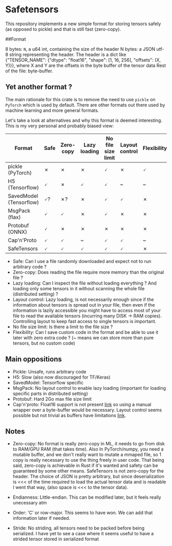 # Safetensors

This repository implements a new simple format for storing tensors
safely (as opposed to pickle) and that is still fast (zero-copy). 

##Format

8 bytes: `N`, a u64 int, containing the size of the header
N bytes: a JSON utf-8 string representing the header.
         The header is a dict like {"TENSOR_NAME": {"dtype": "float16", "shape": [1, 16, 256], "offsets": (X, Y)}}, where X and Y are the offsets in the byte buffer of the tensor data
Rest of the file: byte-buffer.


## Yet another format ?

The main rationale for this crate is to remove the need to use
`pickle` on `PyTorch` which is used by default.
There are other formats out there used by machine learning and more general
formats.


Let's take a look at alternatives and why this format is deemed interesting.
This is my very personal and probably biased view:

| Format | Safe | Zero-copy | Lazy loading | No file size limit | Layout control | Flexibility |
| --- | --- | --- | --- | --- | --- | --- |
| pickle (PyTorch) | ✗ | ✗ | ✗ | 🗸 | ✗ | 🗸 |
| H5 (Tensorflow) | 🗸 | ✗ | 🗸 | 🗸 | ~ | ~ |
| SavedModel (Tensorflow) | 🗸? | ✗? | ✗ | 🗸  | 🗸 | ✗ | 🗸 |
| MsgPack (flax) | 🗸 | 🗸 | ✗ | 🗸 | ✗ | ✗ | ~ |
| Protobuf (ONNX) | 🗸 | ✗ | ✗ | ✗ | ✗ | ✗ | ~ |
| Cap'n'Proto | 🗸  | 🗸 | ~ | 🗸  | 🗸 | ~ | ~ |
| SafeTensors | 🗸 | 🗸 | 🗸 | 🗸 | 🗸 | ✗ | 

- Safe: Can I use a file randomly downloaded and expect not to run arbitrary code ?
- Zero-copy: Does reading the file require more memory than the original file ?
- Lazy loading: Can I inspect the file without loading everything ? And loading only
some tensors in it without scanning the whole file (distributed setting) ?
- Layout control: Lazy loading, is not necessarily enough since if the information about tensors is spread out in your file, then even if the information is lazily accessible you might have to access most of your file to read the available tensors (incurring many DISK -> RAM copies). Controlling layout to keep fast access to single tensors is important.
- No file size limit: Is there a limit to the file size ?
- Flexibility: Can I save custom code in the format and be able to use it later with zero extra code ? (~ means we can store more than pure tensors, but no custom code)


## Main oppositions

- Pickle: Unsafe, runs arbitrary code
- H5: Slow (also now discouraged for TF/Keras)
- SavedModel: Tensorflow specific
- MsgPack: No layout control to enable lazy loading (important for loading specific parts in distributed setting)
- Protobuf: Hard 2Go max file size limit
- Cap'n'proto: Float16 support is not present [link](https://capnproto.org/language.html#built-in-types) so using a manual wrapper over a byte-buffer would be necessary. Layout control seems possible but not trivial as buffers have limitations [link](https://stackoverflow.com/questions/48458839/capnproto-maximum-filesize).

## Notes

- Zero-copy: No format is really zero-copy in ML, it needs to go from disk to RAM/GPU RAM (that takes time). Also
    In PyTorch/numpy, you need a mutable buffer, and we don't really want to mutate a mmaped file, so 1 copy is really necessary to use the thing freely in user code. That being said, zero-copy is achievable in Rust if it's wanted and safety can be guaranteed by some other means.
    SafeTensors is not zero-copy for the header. The choice of JSON is pretty arbitrary, but since deserialization is <<< of the time required to load the actual tensor data and is readable I went that way, (also space is <<< to the tensor data).

- Endianness: Little-endian. This can be modified later, but it feels really unecessary atm
- Order: 'C' or row-major. This seems to have won. We can add that information later if needed.
- Stride: No striding, all tensors need to be packed before being serialized. I have yet to see a case where it seems useful to have a strided tensor stored in serialized format 

